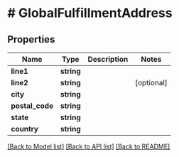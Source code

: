 # # GlobalFulfillmentAddress

## Properties

Name | Type | Description | Notes
------------ | ------------- | ------------- | -------------
**line1** | **string** |  |
**line2** | **string** |  | [optional]
**city** | **string** |  |
**postal_code** | **string** |  |
**state** | **string** |  |
**country** | **string** |  |

[[Back to Model list]](../../README.md#models) [[Back to API list]](../../README.md#endpoints) [[Back to README]](../../README.md)
